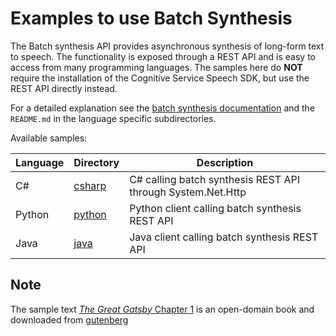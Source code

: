 # Examples to use Batch Synthesis

The Batch synthesis API provides asynchronous synthesis of long-form text to speech. The functionality is exposed through a REST API and is easy to access from many programming languages. The samples here do **NOT** require the installation of the Cognitive Service Speech SDK, but use the REST API directly instead.

For a detailed explanation see the [batch synthesis documentation](https://learn.microsoft.com/azure/ai-services/speech-service/batch-synthesis) and the `README.md` in the language specific subdirectories.

Available samples:

| Language | Directory | Description |
| ---------- | -------- | ----------- |
| C# | [csharp](csharp) | C# calling batch synthesis REST API through System.Net.Http |
| Python | [python](python) | Python client calling batch synthesis REST API |
| Java | [java](java) | Java client calling batch synthesis REST API |

## Note

The sample text [*The Great Gatsby* Chapter 1](./Gatsby-chapter1.txt) is an open-domain book and downloaded from [gutenberg](https://www.gutenberg.org/ebooks/64317)
